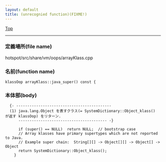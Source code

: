 ```yaml
---
layout: default
title: (unrecognied function)(FIXME!)
---
```

[Top](../index.html)

--- 
### 定義場所(file name)
hotspot/src/share/vm/oops/arrayKlass.cpp

### 名前(function name)
```
klassOop arrayKlass::java_super() const {
```

### 本体部(body)
```
  {- -------------------------------------------
  (1) java.lang.Object を表すクラス(= SystemDictionary::Object_klass() が返す klassOop) をリターン.
      ---------------------------------------- -}

	  if (super() == NULL)  return NULL;  // bootstrap case
	  // Array klasses have primary supertypes which are not reported to Java.
	  // Example super chain:  String[][] -> Object[][] -> Object[] -> Object
	  return SystemDictionary::Object_klass();
	}
	
```


